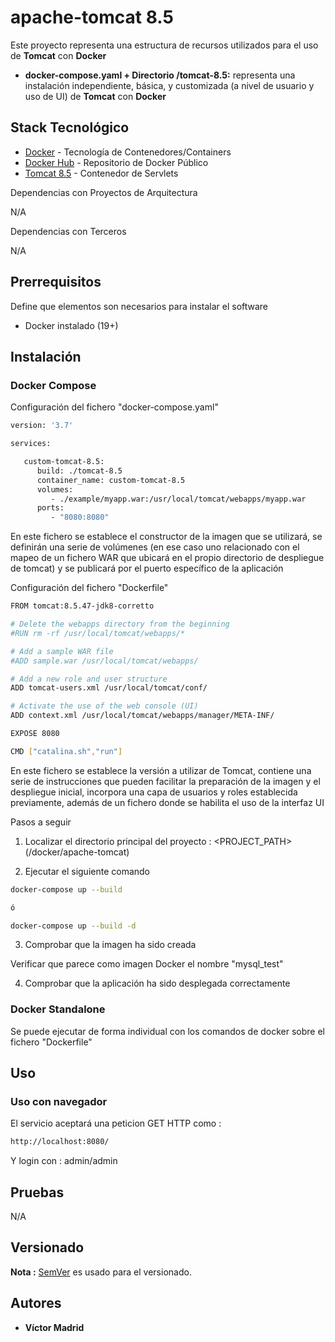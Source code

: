 # apache-tomcat 8.5

Este proyecto representa una estructura de recursos utilizados para el uso de  **Tomcat** con **Docker**

* **docker-compose.yaml + Directorio /tomcat-8.5:** representa una instalación independiente, básica, y customizada (a nivel de usuario y uso de UI) de  **Tomcat** con **Docker**





## Stack Tecnológico

* [Docker](https://www.docker.com/) - Tecnología de Contenedores/Containers
* [Docker Hub](https://hub.docker.com/) - Repositorio de Docker Público
* [Tomcat 8.5](http://tomcat.apache.org) - Contenedor de Servlets

Dependencias con Proyectos de Arquitectura

N/A

Dependencias con Terceros

N/A





## Prerrequisitos

Define que elementos son necesarios para instalar el software

* Docker instalado (19+)





## Instalación

### Docker Compose

Configuración del fichero "docker-compose.yaml"

```bash
version: '3.7'

services:

   custom-tomcat-8.5:
      build: ./tomcat-8.5
      container_name: custom-tomcat-8.5
      volumes:
         - ./example/myapp.war:/usr/local/tomcat/webapps/myapp.war
      ports:
         - "8080:8080"
```

En este fichero se establece el constructor de la imagen que se utilizará, se definirán una serie de volúmenes (en ese caso uno relacionado con el mapeo de un fichero WAR que ubicará en el propio directorio de despliegue de tomcat) y se publicará por el puerto específico de la aplicación

Configuración del fichero "Dockerfile"

```bash
FROM tomcat:8.5.47-jdk8-corretto

# Delete the webapps directory from the beginning
#RUN rm -rf /usr/local/tomcat/webapps/*

# Add a sample WAR file
#ADD sample.war /usr/local/tomcat/webapps/

# Add a new role and user structure
ADD tomcat-users.xml /usr/local/tomcat/conf/

# Activate the use of the web console (UI)
ADD context.xml /usr/local/tomcat/webapps/manager/META-INF/

EXPOSE 8080

CMD ["catalina.sh","run"]
```

En este fichero se establece la versión a utilizar de Tomcat, contiene una serie de instrucciones que pueden facilitar la preparación de la imagen y el despliegue inicial, incorpora una capa de usuarios y roles establecida previamente, además de un fichero donde se habilita el uso de la interfaz UI

Pasos a seguir


1. Localizar el directorio principal del proyecto : <PROJECT_PATH> (/docker/apache-tomcat)

2. Ejecutar el siguiente comando

```bash
docker-compose up --build

ó

docker-compose up --build -d
```

3. Comprobar que la imagen ha sido creada

Verificar que parece como imagen Docker el nombre "mysql_test"

4. Comprobar que la aplicación ha sido desplegada correctamente




### Docker Standalone

Se puede ejecutar de forma individual con los comandos de docker sobre el fichero "Dockerfile"





## Uso


### Uso con navegador

El servicio aceptará una peticion GET HTTP como :

```bash
http://localhost:8080/
```

Y login con : admin/admin





## Pruebas

N/A





## Versionado

**Nota :** [SemVer](http://semver.org/) es usado para el versionado.





## Autores

* **Víctor Madrid**
